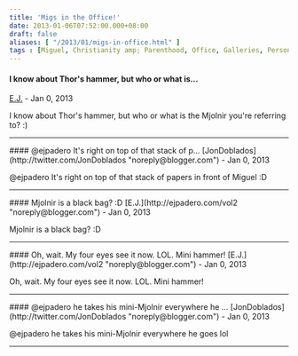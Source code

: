 ```yaml
---
title: 'Migs in the Office!'
date: 2013-01-06T07:52:00.000+08:00
draft: false
aliases: [ "/2013/01/migs-in-office.html" ]
tags : [Miguel, Christianity amp; Parenthood, Office, Galleries, Personal, Xavier U]
---
```


#### I know about Thor's hammer, but who or what is...
[E.J.](http://ejpadero.com/vol2 "noreply@blogger.com") - <time datetime="2013-01-06T11:16:53.000+08:00">Jan 0, 2013</time>

I know about Thor's hammer, but who or what is the Mjolnir you're referring to? :)
<hr />
#### @ejpadero It's right on top of that stack of p...
[JonDoblados](http://twitter.com/JonDoblados "noreply@blogger.com") - <time datetime="2013-01-06T11:33:45.000+08:00">Jan 0, 2013</time>

@ejpadero It's right on top of that stack of papers in front of Miguel :D
<hr />
#### Mjolnir is a black bag? :D
[E.J.](http://ejpadero.com/vol2 "noreply@blogger.com") - <time datetime="2013-01-06T11:37:39.000+08:00">Jan 0, 2013</time>

Mjolnir is a black bag? :D
<hr />
#### Oh, wait. My four eyes see it now. LOL. Mini hammer!
[E.J.](http://ejpadero.com/vol2 "noreply@blogger.com") - <time datetime="2013-01-06T11:38:38.000+08:00">Jan 0, 2013</time>

Oh, wait. My four eyes see it now. LOL. Mini hammer!
<hr />
#### @ejpadero he takes his mini-Mjolnir everywhere he ...
[JonDoblados](http://twitter.com/JonDoblados "noreply@blogger.com") - <time datetime="2013-01-06T11:53:14.000+08:00">Jan 0, 2013</time>

@ejpadero he takes his mini-Mjolnir everywhere he goes lol
<hr />
